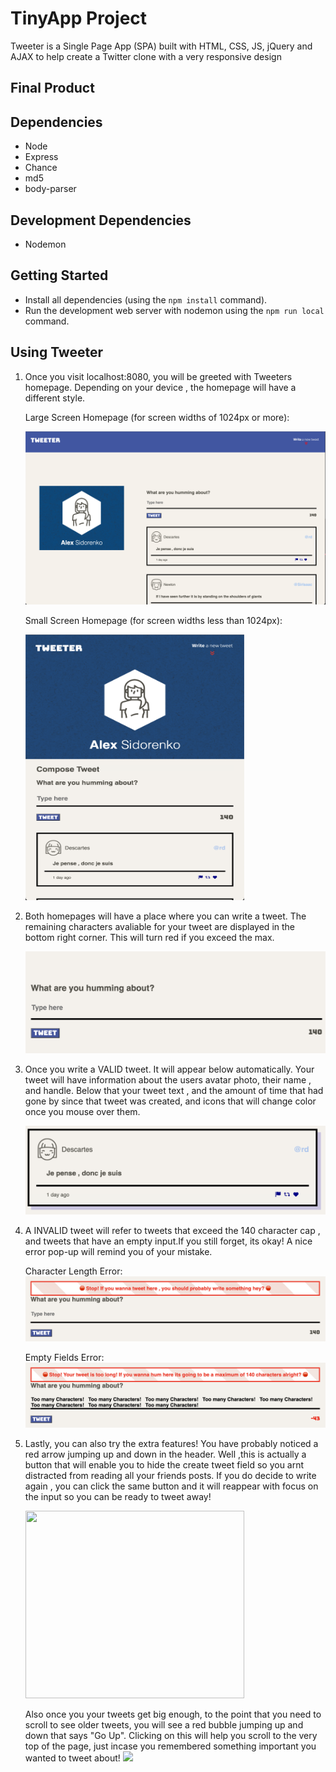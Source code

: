 # TinyApp Project

Tweeter is a Single Page App (SPA) built with HTML, CSS, JS, jQuery and AJAX to help create a Twitter clone with a very responsive design

## Final Product

## Dependencies

- Node
- Express
- Chance
- md5
- body-parser

## Development Dependencies

- Nodemon

## Getting Started

- Install all dependencies (using the `npm install` command).
- Run the development web server with nodemon using the `npm run local` command.

## Using Tweeter

1. Once you visit localhost:8080, you will be greeted with Tweeters homepage. Depending on your device , the homepage will have a different style.

   Large Screen Homepage (for screen widths of 1024px or more):

   ![Screenshot](/public/screenshots/screenshot1.png)

   Small Screen Homepage (for screen widths less than 1024px):

    <img src='./public/screenshots/screenshot2.png' width="350" height="425">

2. Both homepages will have a place where you can write a tweet. The remaining characters avaliable
   for your tweet are displayed in the bottom right corner. This will turn red if you exceed the max.

   ![Screenshot](/public/screenshots/screenshot3.png)

3. Once you write a VALID tweet. It will appear below automatically. Your tweet will have information about the users avatar photo, their name , and handle. Below that your tweet text , and the amount of time that had gone by since that tweet was created, and icons that will change color once you mouse over them.

   ![Screenshot](/public/screenshots/screenshot4.png)

4. A INVALID tweet will refer to tweets that exceed the 140 character cap , and
   tweets that have an empty input.If you still forget, its okay! A nice error pop-up will remind you of your mistake.

   Character Length Error:
   ![Screenshot](/public/screenshots/screenshot5.png)

   Empty Fields Error:
   ![Screenshot](/public/screenshots/screenshot6.png)

5. Lastly, you can also try the extra features! You have probably noticed a red arrow jumping up and down in the header. Well ,this is actually a button that will enable you to hide the create tweet field so you arnt distracted from reading all your friends posts. If you do decide to write again , you can click the same button and it will reappear with focus on the input so you can be ready to tweet away!

   <img src='./public/gifs/readMeGif.gif' width="350" height="300">

   Also once you your tweets get big enough, to the point that you need to scroll to see older tweets, you will see a red bubble jumping up and down that says "Go Up". Clicking on this will help you scroll to the very top of the page, just incase you remembered something important you wanted to tweet about!
   <img src='./public/gifs/readMeGif2.gif' width="400">
